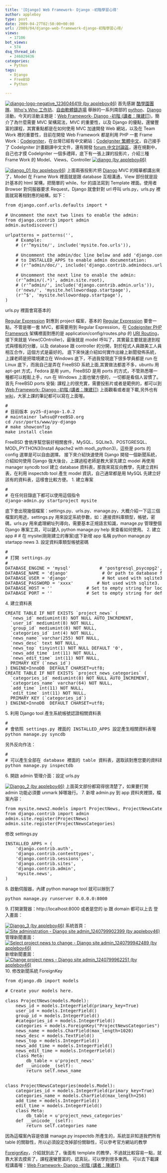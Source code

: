 ```yaml
---
title: '[Django] Web Framework- Django -初階學習心得'
author: appleboy
type: post
date: 2009-04-27T02:50:00+00:00
url: /2009/04/django-web-framework-django-初階學習心得/
views:
  - 17106
bot_views:
  - 574
dsq_thread_id:
  - 246829436
categories:
  - Python
tags:
  - Django
  - FreeBSD
  - Python

---
```

[<img title="django-logo-negative_1236046419 (by appleboy46)" src="https://i1.wp.com/farm4.static.flickr.com/3595/3475465970_7044242629.jpg?resize=198%2C90&#038;ssl=1" alt="django-logo-negative_1236046419 (by appleboy46)" data-recalc-dims="1" />][1] 首先感謝 [酷學園團隊][2]、[Who's Who 工作坊][3]、<a href="http://www.openfoundry.org" target="_blank">自由軟體鑄造場</a> 舉辦的一系列南部的 [python][4]、<a href="http://www.djangoproject.com/" target="_blank">Django</a> 活動，今天的活動主題是：[Web Framework- Django -初階 (講者：陳建玎)][5]，簡介了為什麼需要 MVC 架構寫法，MVC 的重要性，以及 Django 的優點，還蠻豐富的課程，其實重點都是在如何使用 MVC 加速開發 Web 網站，以及在 Team Work 裡的重要性，目前在開發 Web Framework 都是利用 PHP 一套 Frame Work：[Codeigniter][6]，在台灣已經有中文網站：[CodeIgniter 繁體中文][7]，自己接手了 CodeIgniter 計畫翻譯中文文件，還有開發 [forum 中文討論區][8]，還在規劃中，自己也才摸 CodeIgniter 一個多禮拜，底下有一張上課的投影片，介紹三種 Frame Work 的 Model、Views、Controller [<img title="django (by appleboy46)" src="https://i0.wp.com/farm4.static.flickr.com/3343/3474957475_2a379b69ff.jpg?resize=500%2C371&#038;ssl=1" alt="django (by appleboy46)" data-recalc-dims="1" />][9] <!--more-->

[<img title="django_01 (by appleboy46)" src="https://i1.wp.com/farm4.static.flickr.com/3597/3475934172_a7747dd79b.jpg?resize=500%2C296&#038;ssl=1" alt="django_01 (by appleboy46)" data-recalc-dims="1" />][10] 上面兩張投影片把 <a href="http://www.djangoproject.com/" target="_blank">Django</a> MVC 的精華都講出來了，Model 在 Frame Work 裡面就是跟 database 互相溝通，View 部份就是設計基本的 html 架構，把簡單的 while、for 的語法寫到 Template 裡面。使用者 Browser 對伺服器要求 Request，Django 就會針對 url 呼叫 urls.py，urls.py 裡面就寫著相對應的結構，如下： 

<pre class="brush: python; title: ; notranslate" title="">from django.conf.urls.defaults import *

# Uncomment the next two lines to enable the admin:
from django.contrib import admin
admin.autodiscover()

urlpatterns = patterns('',
    # Example:
    # (r'^mysite/', include('mysite.foo.urls')),

    # Uncomment the admin/doc line below and add 'django.contrib.admindocs'
    # to INSTALLED_APPS to enable admin documentation:
    # (r'^admin/doc/', include('django.contrib.admindocs.urls')),

    # Uncomment the next line to enable the admin:
    (r'^admin/(.*)', admin.site.root),
    # (r'^admin/', include('django.contrib.admin.urls')),
    (r'news/', 'mysite.hellowordapp.startpage'),
    (r'^$', 'mysite.hellowordapp.startpage'),
)</pre> urls.py 裡面會寫基本的 

<a href="http://en.wikipedia.org/wiki/Regular_expression" target="_blank">Regular Expression</a> 對應到 project 檔案，基本的 <a href="http://en.wikipedia.org/wiki/Regular_expression" target="_blank">Regular Expression</a> 要會一點，不管是哪一套 MVC，都需要用到 Regular Expression，在 [Codeigniter PHP Framework][6] 架構裡面對應的是 application/config/routes.php 的 <a href="http://codeigniter.com/user_guide/general/routing.html" target="_blank">URI Routing</a>，接下來就是 View(COntroller)，最後就是 model 呼叫了，其實最主要就是達到程式與樣板的分離，以及 database 跟 controller 的分開，對於程式人員跟美工人員相互合作，這個方式是最好的。 底下來快速介紹如何實作出線上新聞發佈系統，上課老師是把環境建立在 Windows 底下，不過我發現底下很多學員都是 run 在 Linux 底下，而我自己是弄在 FreeBSD 系統上面,其實做法都差不多，ubuntu 用 apt-get 方式，Fedora 是用 yum，FreeBSD 是用 ports 的方式，不管熟悉哪一種都可以輕鬆上手，run 在 Windows 上面也蠻方便的，一切都是看個人習慣了。 首先 FreeBSD ports 安裝: 課程上的很充實，需要投影片或者是範例的，都可以到 [Web Framework- Django -初階 (講者：陳建玎)][5] 上面觀看或者是下載,另外也有 [wiki][11]，大家上課的筆記都可以寫在上面喔。 

<pre class="brush: bash; title: ; notranslate" title="">#
# 目前版本 py25-django-1.0.2
# maintainer lwhsu@FreeBSD.org
cd /usr/ports/www/py-django
# make showconfig
make install clean</pre> FreeBSD 會依序幫您裝好相關套件，MySQL、SQLite3、POSTGRESQL、MOD\_PYTHON3(Install Apache2 with mod\_python3)，這些是 ports 的 config 選單是可以自由選擇。 接下來介紹快速使用 Django 開發一個新聞系統，介紹如何使用 Django 強大後台，上課過程老師是教大家先建立 model 再使用 manager syncdb tool 建立 database 資料表，那我來寫反向教學，先建立資料表，在利用 inspectdb tool 產生 model 資訊，自己通常都是用 MySQL 先建立好該有的資料表，這樣會比較方便。 1. 建立專案 

<pre class="brush: bash; title: ; notranslate" title="">#
# 在任何目錄底下都可以使用這個指令
django-admin.py startproject mysite</pre> 底下會出現幾個檔案：settings.py、urls.py、manage.py，大概介紹一下這三個檔案的用途，settings.py 用來設定系統參數，如：連接資料庫類型，帳號，密碼，urls.py 用來處理網址列導向，需要基本正規語言知識，manage.py 管理整個 Django 專案工具，可以鍵入 python manage.py help 來查看如何使用。 2. 建立 app # # 在 mysite(剛剛建立的專案)底下新增 app 名稱 python manage.py startapp news 3. 設定資料庫類型帳號密碼 

<pre class="brush: python; title: ; notranslate" title="">#
# 打開 settings.py
#
DATABASE_ENGINE = 'mysql'           # 'postgresql_psycopg2', 'postgresql', 'mysql', 'sqlite3' or 'oracle'.
DATABASE_NAME = 'django'             # Or path to database file if using sqlite3.
DATABASE_USER = 'django'             # Not used with sqlite3.
DATABASE_PASSWORD = 'xxxx'         # Not used with sqlite3.
DATABASE_HOST = ''             # Set to empty string for localhost. Not used with sqlite3.
DATABASE_PORT = ''             # Set to empty string for default. Not used with sqlite3.</pre> 4. 建立資料表 

<pre class="brush: sql; title: ; notranslate" title="">CREATE TABLE IF NOT EXISTS `project_news` (
  `news_id` mediumint(8) NOT NULL AUTO_INCREMENT,
  `user_id` mediumint(8) NOT NULL,
  `group_id` mediumint(8) NOT NULL,
  `categories_id` int(4) NOT NULL,
  `news_name` varchar(255) NOT NULL,
  `news_desc` text NOT NULL,
  `news_top` tinyint(1) NOT NULL DEFAULT '0',
  `news_add_time` int(11) NOT NULL,
  `news_edit_time` int(11) NOT NULL,
  PRIMARY KEY (`news_id`)
) ENGINE=InnoDB  DEFAULT CHARSET=utf8;
CREATE TABLE IF NOT EXISTS `project_news_categories` (
  `categories_id` mediumint(8) NOT NULL AUTO_INCREMENT,
  `categories_name` varchar(64) NOT NULL,
  `add_time` int(11) NOT NULL,
  `edit_time` int(11) NOT NULL,
  PRIMARY KEY (`categories_id`)
) ENGINE=InnoDB  DEFAULT CHARSET=utf8;</pre> 5. 利用 Django tool 產生系統帳號認證相關資料表 

<pre class="brush: bash; title: ; notranslate" title="">#
# 會依照 settings.py 裡面的 INSTALLED_APPS 設定產生相關資料表喔
python manage.py syncdb</pre> 另外反向作法： 

<pre class="brush: bash; title: ; notranslate" title="">#
# 可以產生全部在 database 裡面的 table 資料表，選取該對應您要的資料即可
python manage.py inspectdb</pre> 6. 開啟 admin 管理介面：設定 urls.py 

[<img src="https://i1.wp.com/farm4.static.flickr.com/3555/3478713850_800c92f6c6.jpg?resize=500%2C267&#038;ssl=1" title="Django_2 (by appleboy46)" alt="Django_2 (by appleboy46)" data-recalc-dims="1" />][12] 上面英文部份都寫得很清楚了，如果要打開 admin 功能必須要 unmark 掉哪幾行。 7. 新增 admin.py 到 app 資料夾裡頭，檔案內容： 

<pre class="brush: python; title: ; notranslate" title="">from mysite.news2.models import ProjectNews, ProjectNewsCategories
from django.contrib import admin
admin.site.register(ProjectNews)
admin.site.register(ProjectNewsCategories)</pre> 修改 settings.py 

<pre class="brush: python; title: ; notranslate" title="">INSTALLED_APPS = (
    'django.contrib.auth',
    'django.contrib.contenttypes',
    'django.contrib.sessions',
    'django.contrib.sites',
    'django.contrib.admin',
    'mysite.news',
)
</pre> 8. 啟動伺服器，內建 python manage tool 就可以辦到了 

<pre class="brush: python; title: ; notranslate" title="">python manage.py runserver 0.0.0.0:8000
</pre> 9. 打開瀏覽器：http://localhost:8000 或者是您的 ip 跟 domain 都可以上去 登入畫面： 

[<img src="https://i0.wp.com/farm4.static.flickr.com/3539/3478773086_3dab7acc19.jpg?resize=336%2C193&#038;ssl=1" title="Django_3 (by appleboy46)" alt="Django_3 (by appleboy46)" data-recalc-dims="1" />][13] 系統首頁： [<img src="https://i2.wp.com/farm4.static.flickr.com/3621/3478773166_028341e484.jpg?resize=500%2C199&#038;ssl=1" title="Site administration - Django site admin_1240799902399 (by appleboy46)" alt="Site administration - Django site admin_1240799902399 (by appleboy46)" data-recalc-dims="1" />][14] 管理新聞畫面： [<img src="https://i1.wp.com/farm4.static.flickr.com/3591/3478773262_6d0297ba76.jpg?resize=500%2C280&#038;ssl=1" title="Select project news to change - Django site admin_1240799942489 (by appleboy46)" alt="Select project news to change - Django site admin_1240799942489 (by appleboy46)" data-recalc-dims="1" />][15] 新增新聞畫面： [<img src="https://i1.wp.com/farm4.static.flickr.com/3394/3478773332_bfc9db0b1c.jpg?resize=500%2C270&#038;ssl=1" title="Change project news - Django site admin_1240799962251 (by appleboy46)" alt="Change project news - Django site admin_1240799962251 (by appleboy46)" data-recalc-dims="1" />][16] 10. 修改新聞系統 ForeignKey 

<pre class="brush: python; title: ; notranslate" title="">from django.db import models

# Create your models here.

class ProjectNews(models.Model):
    news_id = models.IntegerField(primary_key=True)
    user_id = models.IntegerField()
    group_id = models.IntegerField()
    #categories_id = models.IntegerField()
    categories = models.ForeignKey("ProjectNewsCategories")
    news_name = models.CharField(max_length=1020)
    news_desc = models.TextField()
    news_top = models.IntegerField()
    news_add_time = models.IntegerField()
    news_edit_time = models.IntegerField()
    class Meta:
        db_table = u'project_news'
    def __unicode__(self):
        return self.news_name


class ProjectNewsCategories(models.Model):
    categories_id = models.IntegerField(primary_key=True)
    categories_name = models.CharField(max_length=256)
    add_time = models.IntegerField()
    edit_time = models.IntegerField()
    class Meta:
        db_table = u'project_news_categories'
    def __unicode__(self):
        return self.categories_name</pre> 因為這檔案內容是依據 manage.py inspectdb 所產生的，系統並非知道我們所有 table 的關聯性，所以必須設定改掉部份關聯性，可以參考官方網站的教學 

[ForeignKey][17]，介紹就到此了，後面有 template 的教學，不過就比較容易一點，就靠大家去摸索了，課程還蠻豐富的，認真玩，可以學到很多東西。 可以去下載課程講義喔：[Web Framework- Django -初階 (講者：陳建玎)][5]

 [1]: https://www.flickr.com/photos/appleboy/3475465970/ "django-logo-negative_1236046419 (by appleboy46)"
 [2]: http://phorum.study-area.org/index.php
 [3]: http://whoswho.openfoundry.org
 [4]: http://www.python.org/
 [5]: http://whoswho.openfoundry.org/workshop/details/21.html
 [6]: http://codeigniter.com/
 [7]: http://www.codeigniter.com.tw/
 [8]: http://www.codeigniter.com.tw/forums
 [9]: https://www.flickr.com/photos/appleboy/3474957475/ "django (by appleboy46)"
 [10]: https://www.flickr.com/photos/appleboy/3475934172/ "django_01 (by appleboy46)"
 [11]: http://of.openfoundry.org/projects/442/kwiki
 [12]: https://www.flickr.com/photos/appleboy/3478713850/ "Django_2 (by appleboy46)"
 [13]: https://www.flickr.com/photos/appleboy/3478773086/ "Django_3 (by appleboy46)"
 [14]: https://www.flickr.com/photos/appleboy/3478773166/ "Site administration - Django site admin_1240799902399 (by appleboy46)"
 [15]: https://www.flickr.com/photos/appleboy/3478773262/ "Select project news to change - Django site admin_1240799942489 (by appleboy46)"
 [16]: https://www.flickr.com/photos/appleboy/3478773332/ "Change project news - Django site admin_1240799962251 (by appleboy46)"
 [17]: http://docs.djangoproject.com/en/dev/ref/models/fields/#django.db.models.ForeignKey